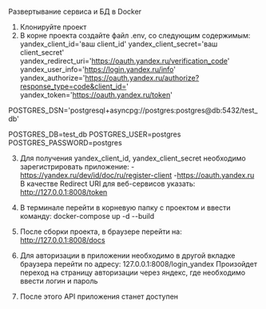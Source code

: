 
Развертывание сервиса и БД в Docker

1. Клонируйте проект
2. В корне проекта создайте файл .env, со следующим содержимым:
yandex_client_id='ваш client_id'
yandex_client_secret='ваш client_secret'
yandex_redirect_uri='https://oauth.yandex.ru/verification_code'
yandex_user_info='https://login.yandex.ru/info'
yandex_authorize='https://oauth.yandex.ru/authorize?response_type=code&client_id='
yandex_token='https://oauth.yandex.ru/token'

POSTGRES_DSN='postgresql+asyncpg://postgres:postgres@db:5432/test_db'

POSTGRES_DB=test_db
POSTGRES_USER=postgres
POSTGRES_PASSWORD=postgres

3. Для получения yandex_client_id, yandex_client_secret необходимо зарегистрировать 
приложение:
-https://yandex.ru/dev/id/doc/ru/register-client
-https://oauth.yandex.ru
В качестве Redirect URI для веб-сервисов указать: http://127.0.0.1:8008/token

4. В терминале перейти в корневую папку с проектом и ввести команду:
docker-compose up -d --build

5. После сборки проекта, в браузере перейти на: http://127.0.0.1:8008/docs
6. Для авторизации в приложении необходимо в другой вкладке браузера перейти 
по адресу: 127.0.0.1:8008/login_yandex
Произойдет переход на страницу авторизации через яндекс, где необходимо ввести логин и пароль
7. После этого API приложения станет доступен
